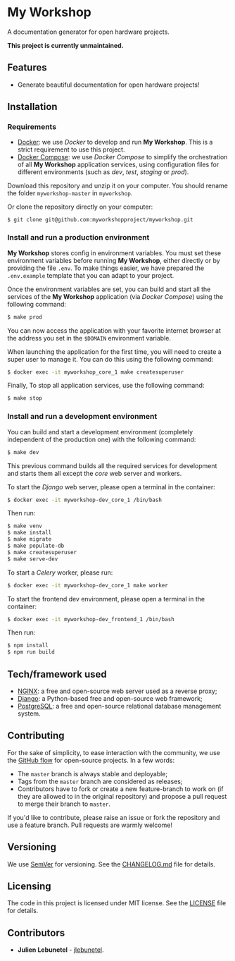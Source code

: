 # My Workshop
A documentation generator for open hardware projects.

**This project is currently unmaintained.**

## Features
 * Generate beautiful documentation for open hardware projects!

## Installation

### Requirements
- [Docker](https://docs.docker.com/get-docker/): we use _Docker_ to develop and run __My Workshop__. This is a strict requirement to use this project.
- [Docker Compose](https://docs.docker.com/compose/install/): we use _Docker Compose_ to simplify the orchestration of all __My Workshop__ application services, using configuration files for different environments (such as _dev_, _test_, _staging_ or _prod_).

Download this repository and unzip it on your computer. You should rename the folder `myworkshop-master` in `myworkshop`.

Or clone the repository directly on your computer:
```
$ git clone git@github.com:myworkshopproject/myworkshop.git
```

### Install and run a production environment
__My Workshop__ stores config in environment variables.
You must set these environment variables before running __My Workshop__, either directly or by providing the file `.env`.
To make things easier, we have prepared the `.env.example` template that you can adapt to your project.

Once the environment variables are set, you can build and start all the services of the __My Workshop__ application (via _Docker Compose_) using the following command:
``` bash
$ make prod
```

You can now access the application with your favorite internet browser at the address you set in the `$DOMAIN` environment variable.

When launching the application for the first time, you will need to create a super user to manage it.
You can do this using the following command:
``` bash
$ docker exec -it myworkshop_core_1 make createsuperuser
```

Finally, To stop all application services, use the following command:
``` bash
$ make stop
```

### Install and run a development environment
You can build and start a development environment (completely independent of the production one) with the following command:
``` bash
$ make dev
```

This previous command builds all the required services for development and starts them all except the _core_ web server and workers.

To start the _Django_ web server, please open a terminal in the container:
``` bash
$ docker exec -it myworkshop-dev_core_1 /bin/bash
```

Then run:
``` bash
$ make venv
$ make install
$ make migrate
$ make populate-db
$ make createsuperuser
$ make serve-dev
```

To start a _Celery_ worker, please run:
``` bash
$ docker exec -it myworkshop-dev_core_1 make worker
```

To start the frontend dev environment, please open a terminal in the container:
``` bash
$ docker exec -it myworkshop-dev_frontend_1 /bin/bash
```

Then run:
``` bash
$ npm install
$ npm run build
```

## Tech/framework used
- [NGINX](https://www.nginx.com/): a free and open-source web server used as a reverse proxy;
- [Django](https://www.djangoproject.com/): a Python-based free and open-source web framework;
- [PostgreSQL](https://www.postgresql.org/): a free and open-source relational database management system.

## Contributing
For the sake of simplicity, to ease interaction with the community, we use the [GitHub flow](https://guides.github.com/introduction/flow/index.html) for open-source projects. In a few words:
* The `master` branch is always stable and deployable;
* Tags from the `master` branch are considered as releases;
* Contributors have to fork or create a new feature-branch to work on (if they are allowed to in the original repository) and propose a pull request to merge their branch to `master`.

If you'd like to contribute, please raise an issue or fork the repository and use a feature branch. Pull requests are warmly welcome!

## Versioning
We use [SemVer](http://semver.org/) for versioning. See the [CHANGELOG.md](CHANGELOG.md) file for details.

## Licensing
The code in this project is licensed under MIT license. See the [LICENSE](LICENSE) file for details.

## Contributors
* **Julien Lebunetel** - [jlebunetel](https://github.com/jlebunetel).
